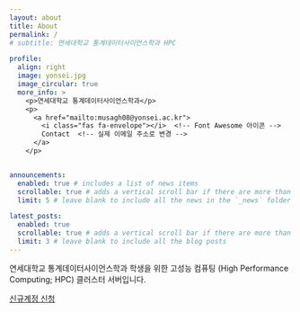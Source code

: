 ```yaml
---
layout: about
title: About
permalink: /
# subtitle: 연세대학교 통계데이터사이언스학과 HPC

profile:
  align: right
  image: yonsei.jpg
  image_circular: true
  more_info: >
    <p>연세대학교 통계데이터사이언스학과</p>
    <p>
      <a href="mailto:musagh08@yonsei.ac.kr">
        <i class="fas fa-envelope"></i>  <!-- Font Awesome 아이콘 -->
        Contact  <!-- 실제 이메일 주소로 변경 -->
      </a>
    </p>


announcements:
  enabled: true # includes a list of news items
  scrollable: true # adds a vertical scroll bar if there are more than 3 news items
  limit: 5 # leave blank to include all the news in the `_news` folder

latest_posts:
  enabled: true
  scrollable: true # adds a vertical scroll bar if there are more than 3 new posts items
  limit: 3 # leave blank to include all the blog posts
---
```


연세대학교 통계데이터사이언스학과 학생을 위한 고성능 컴퓨팅 (High Performance Computing; HPC) 클러스터 서버입니다.

[신규계정 신청](https://forms.gle/M7bJVQfczEmqePpP6) 